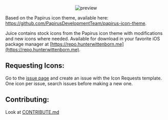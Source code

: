 <p align="center">
  <img src="https://cdn.hunterwittenborn.me/media/image/juice-demo-image.jpeg" alt="preview"/>
</p>

Based on the Papirus icon theme, available here: https://github.com/PapirusDevelopmentTeam/papirus-icon-theme.

Juice contains stock icons from the Papirus icon theme with modifications and new icons where needed.
Available for download in your favorite iOS package manager at [https://repo.hunterwittenborn.me](https://repo.hunterwittenborn.me).


**Requesting Icons:**
--
Go to the [issue page](https://github.com/hwittenborn/Juice/issues) and create an issue with the Icon Requests template. One icon per issue, search issues before making a new one.

**Contributing:**
--
Look at [CONTRIBUTE.md](https://github.com/hwittenborn/Juice/blob/main/CONTRIBUTE.md)
